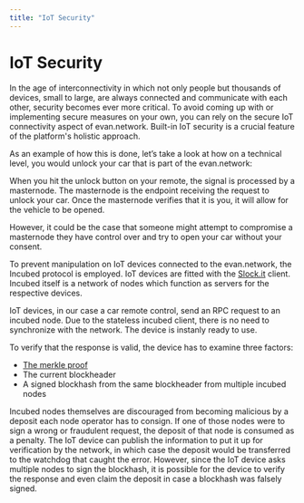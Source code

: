 ```yaml
---
title: "IoT Security"
---
```

# IoT Security 

In the age of interconnectivity in which not only people but thousands of devices, small to large, are always connected and communicate with each other, security becomes ever more critical. 
To avoid coming up with or implementing secure measures on your own, you can rely on the secure IoT connectivity aspect of evan.network. 
Built-in IoT security is a crucial feature of the platform's holistic approach.

As an example of how this is done, let’s take a look at how on a technical level, you would unlock your car that is part of the evan.network:

When you hit the unlock button on your remote, the signal is processed by a masternode. The masternode is the endpoint receiving the request to unlock your car. Once the masternode verifies that it is you, it will allow for the vehicle to be opened.

However, it could be the case that someone might attempt to compromise a masternode they have control over and try to open your car without your consent. 

To prevent manipulation on IoT devices connected to the evan.network, the Incubed protocol is employed. IoT devices are fitted with the [Slock.it](https://slock.it/) client. Incubed itself is a network of nodes which function as servers for the respective devices. 

IoT devices, in our case a car remote control, send an RPC request to an incubed node. 
Due to the stateless incubed client, there is no need to synchronize with the network. The device is instanly ready to use.

To verify that the response is valid, the device has to examine three factors:

*	[The merkle proof](https://medium.com/byzantine-studio/blockchain-fundamentals-what-is-a-merkle-tree-d44c529391d7)
*	The current blockheader
*	A signed blockhash from the same blockheader from multiple incubed nodes 

Incubed nodes themselves are discouraged from becoming malicious by a deposit each node operator has to consign. If one of those nodes were to sign a wrong or fraudulent request, the deposit of that node is consumed as a penalty. 
The IoT device can publish the information to put it up for verification by the network, in which case the deposit would be transferred to the watchdog that caught the error.
However, since the IoT device asks multiple nodes to sign the blockhash, it is possible for the device to verify the response and even claim the deposit in case a blockhash was falsely signed.



